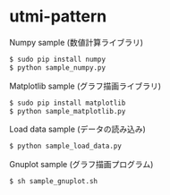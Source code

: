 utmi-pattern
===

Numpy sample (数値計算ライブラリ)

```bash
$ sudo pip install numpy
$ python sample_numpy.py
```

Matplotlib sample (グラフ描画ライブラリ)

```bash
$ sudo pip install matplotlib
$ python sample_matplotlib.py
```

Load data sample (データの読み込み)

```bash
$ python sample_load_data.py
```

Gnuplot sample (グラフ描画プログラム)

```bash
$ sh sample_gnuplot.sh
```